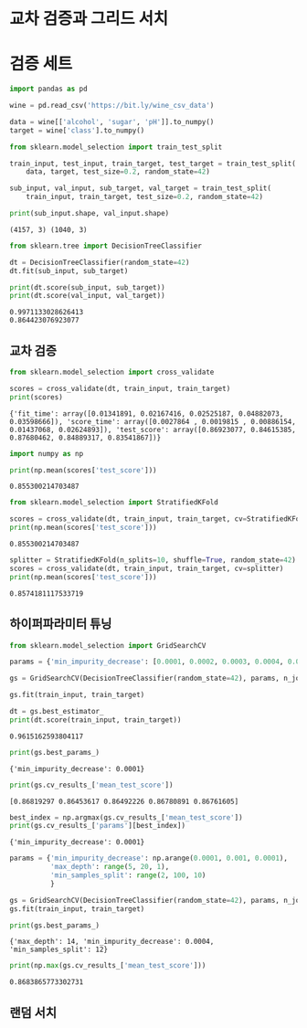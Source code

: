 # 교차 검증과 그리드 서치

# 검증 세트

```python
import pandas as pd

wine = pd.read_csv('https://bit.ly/wine_csv_data')
```

```python
data = wine[['alcohol', 'sugar', 'pH']].to_numpy()
target = wine['class'].to_numpy()
```

```python
from sklearn.model_selection import train_test_split

train_input, test_input, train_target, test_target = train_test_split(
    data, target, test_size=0.2, random_state=42)
```

```python
sub_input, val_input, sub_target, val_target = train_test_split(
    train_input, train_target, test_size=0.2, random_state=42)
```

```python
print(sub_input.shape, val_input.shape)
```

```
(4157, 3) (1040, 3)
```

```python
from sklearn.tree import DecisionTreeClassifier

dt = DecisionTreeClassifier(random_state=42)
dt.fit(sub_input, sub_target)

print(dt.score(sub_input, sub_target))
print(dt.score(val_input, val_target))
```

```
0.9971133028626413
0.864423076923077
```

## 교차 검증

```python
from sklearn.model_selection import cross_validate

scores = cross_validate(dt, train_input, train_target)
print(scores)
```

```
{'fit_time': array([0.01341891, 0.02167416, 0.02525187, 0.04882073, 0.03598666]), 'score_time': array([0.0027864 , 0.0019815 , 0.00886154, 0.01437068, 0.02624893]), 'test_score': array([0.86923077, 0.84615385, 0.87680462, 0.84889317, 0.83541867])}
```

```python
import numpy as np

print(np.mean(scores['test_score']))
```

```
0.855300214703487
```

```python
from sklearn.model_selection import StratifiedKFold

scores = cross_validate(dt, train_input, train_target, cv=StratifiedKFold())
print(np.mean(scores['test_score']))
```

```
0.855300214703487
```

```python
splitter = StratifiedKFold(n_splits=10, shuffle=True, random_state=42)
scores = cross_validate(dt, train_input, train_target, cv=splitter)
print(np.mean(scores['test_score']))
```

```
0.8574181117533719
```

## 하이퍼파라미터 튜닝

```python
from sklearn.model_selection import GridSearchCV

params = {'min_impurity_decrease': [0.0001, 0.0002, 0.0003, 0.0004, 0.0005]}
```

```python
gs = GridSearchCV(DecisionTreeClassifier(random_state=42), params, n_jobs=-1)
```

```python
gs.fit(train_input, train_target)
```

```python
dt = gs.best_estimator_
print(dt.score(train_input, train_target))
```

```
0.9615162593804117
```

```python
print(gs.best_params_)
```

```
{'min_impurity_decrease': 0.0001}
```

```python
print(gs.cv_results_['mean_test_score'])
```

```
[0.86819297 0.86453617 0.86492226 0.86780891 0.86761605]
```

```python
best_index = np.argmax(gs.cv_results_['mean_test_score'])
print(gs.cv_results_['params'][best_index])
```

```
{'min_impurity_decrease': 0.0001}
```

```python
params = {'min_impurity_decrease': np.arange(0.0001, 0.001, 0.0001),
          'max_depth': range(5, 20, 1),
          'min_samples_split': range(2, 100, 10)
          }
```

```python
gs = GridSearchCV(DecisionTreeClassifier(random_state=42), params, n_jobs=-1)
gs.fit(train_input, train_target)
```

```python
print(gs.best_params_)
```

```
{'max_depth': 14, 'min_impurity_decrease': 0.0004, 'min_samples_split': 12}
```

```python
print(np.max(gs.cv_results_['mean_test_score']))
```

```
0.8683865773302731
```

## 랜덤 서치
